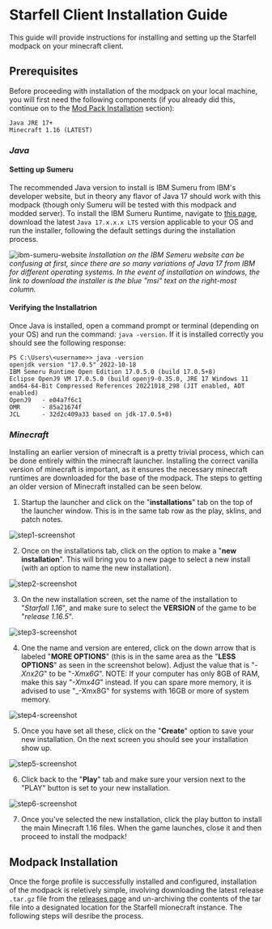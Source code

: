 # Starfell Client Installation Guide
This guide will provide instructions for installing and setting up the Starfell modpack on your minecraft client.

## Prerequisites
Before proceeding with installation of the modpack on your local machine, you will first need the following components (if you already did this, continue on to the [Mod Pack Installation](./client-installation.md#modpack-installation) section):
```
Java JRE 17+
Minecraft 1.16 (LATEST)
```

### _Java_
#### **Setting up Sumeru**
The recommended Java version to install is IBM Sumeru from IBM's developer website, but in theory any flavor of Java 17 should work with this modpack (though only Sumeru will be tested with this modpack and modded server). To install the IBM Sumeru Runtime, navigate to [this page](https://developer.ibm.com/languages/java/semeru-runtimes/), download the latest `Java 17.x.x.x LTS` version applicable to your OS and run the installer, following the default settings during the installation process. 

![ibm-sumeru-website](./supplemental/java-install/ibm-sumeru-17-install.png)
_Installation on the IBM Semeru website can be confusing at first, since there are so many variations of Java 17 from IBM for different operating systems. In the event of installation on windows, the link to download the installer is the blue "msi" text on the right-most column._

#### **Verifying the Installatrion**
Once Java is installed, open a command prompt or terminal (depending on your OS) and run the command: `java -version`. If it is installed correctly you should see the following response:
```log
PS C:\Users\<username>> java -version
openjdk version "17.0.5" 2022-10-18
IBM Semeru Runtime Open Edition 17.0.5.0 (build 17.0.5+8)
Eclipse OpenJ9 VM 17.0.5.0 (build openj9-0.35.0, JRE 17 Windows 11 amd64-64-Bit Compressed References 20221018_298 (JIT enabled, AOT enabled)
OpenJ9   - e04a7f6c1
OMR      - 85a21674f
JCL      - 32d2c409a33 based on jdk-17.0.5+8)
```

### _Minecraft_
Installing an earlier version of minecraft is a pretty trivial process, which can be done entirely within the minecraft launcher. Installing the correct vanilla version of minecraft is important, as it ensures the necessary minecraft runtimes are downloaded for the base of the modpack. The steps to getting an older version of Minecraft installed can be seen below.

1. Startup the launcher and click on the "**installations**" tab on the top of the launcher window. This is in the same tab row as the play, sklins, and patch notes.

![step1-screenshot](./supplemental/vanilla-116-install/mc-116-step1.png)

2. Once on the installations tab, click on the option to make a "**new installation**". This will bring you to a new page to select a new install (with an option to name the new installation).

![step2-screenshot](./supplemental/vanilla-116-install/mc-116-step2.png)

3. On the new installation screen, set the name of the installation to "_Starfall 1.16_", and make sure to select the **VERSION** of the game to be "_release 1.16.5_".

![step3-screenshot](./supplemental/vanilla-116-install/mc-116-step3.png)

4. One the name and version are entered, click on the down arrow that is labeled "**MORE OPTIONS**" (this is in the same area as the "**LESS OPTIONS**" as seen in the screenshot below). Adjust the value that is "_-Xnx2G_" to be "_-Xmx6G_". NOTE: If your computer has only 8GB of RAM, make this say "_-Xmx4G_" instead. If you can spare more memory, it is advised to use "_-Xmx8G" for systems with 16GB or more of system memory.

![step4-screenshot](./supplemental/vanilla-116-install/mc-116-step4.png)

5. Once you have set all these, click on the "**Create**" option to save your new installation. On the next screen you should see your installation show up.

![step5-screenshot](./supplemental/vanilla-116-install/mc-116-step5.png)

6. Click back to the "**Play**" tab and make sure your version next to the "PLAY" button is set to your new installation.

![step6-screenshot](./supplemental/vanilla-116-install/mc-116-step6.png)

7. Once you've selected the new installation, click the play button to install the main Minecraft 1.16 files. When the game launches, close it and then proceed to install the modpack!

## Modpack Installation
Once the forge profile is successfully installed and configured, installation of the modpack is reletively simple, involving downloading the latest release `.tar.gz` file from the [releases page](https://github.com/stoicswe/starfell/releases) and un-archiving the contents of the tar file into a designated location for the Starfell mionecraft instance. The following steps will desribe the process.


